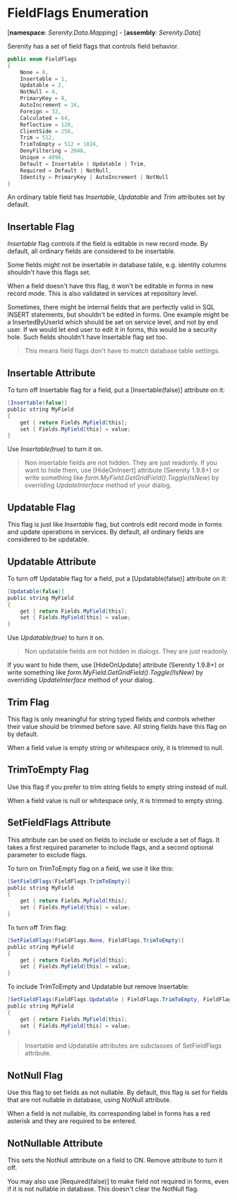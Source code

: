 # FieldFlags Enumeration

[**namespace**: *Serenity.Data.Mapping*] - [**assembly**: *Serenity.Data*]

Serenity has a set of field flags that controls field behavior. 

```cs
public enum FieldFlags
{
    None = 0,
    Insertable = 1,
    Updatable = 2,
    NotNull = 4,
    PrimaryKey = 8,
    AutoIncrement = 16,
    Foreign = 32,
    Calculated = 64,
    Reflective = 128,
    ClientSide = 256,
    Trim = 512,
    TrimToEmpty = 512 + 1024,
    DenyFiltering = 2048,
    Unique = 4096,
    Default = Insertable | Updatable | Trim,
    Required = Default | NotNull,
    Identity = PrimaryKey | AutoIncrement | NotNull
}
```

An ordinary table field has *Insertable*, *Updatable* and *Trim* attributes set by default.

## Insertable Flag

*Insertable* flag controls if the field is editable in new record mode. By default, all ordinary  fields are considered to be insertable.

Some fields might not be insertable in database table, e.g. identity columns shouldn't have this flags set. 

When a field doesn't have this flag, it won't be editable in forms in new record mode. This is also validated in services at repository level.

Sometimes, there might be internal fields that are perfectly valid in SQL INSERT statements, but shouldn't be edited in forms. One example might be a InsertedByUserId which should be set on service level, and not by end user. If we would let end user to edit it in forms, this would be a security hole. Such fields shouldn't have Insertable flag set too.

> This means field flags don't have to match database table settings.


## Insertable Attribute

To turn off Insertable flag for a field, put a [Insertable(false)] attribute on it:

```vs
[Insertable(false)]
public string MyField
{
    get { return Fields.MyField[this];
    set { Fields.MyField[this] = value;
}
```


Use *Insertable(true)* to turn it on. 

> Non insertable fields are not hidden. They are just readonly. If you want to hide them, use [HideOnInsert] attribute (Serenity 1.9.8+) or write something like *form.MyField.GetGridField().Toggle(IsNew)* by overriding *UpdateInterface* method of your dialog.

## Updatable Flag

This flag is just like *Insertable* flag, but controls edit record mode in forms and update operations in services. By default, all ordinary fields are considered to be updatable.

## Updatable Attribute

To turn off Updatable flag for a field, put a [Updatable(false)] attribute on it:

```vs
[Updatable(false)]
public string MyField
{
    get { return Fields.MyField[this];
    set { Fields.MyField[this] = value;
}
```


Use *Updatable(true)* to turn it on. 

> Non updatable fields are not hidden in dialogs. They are just readonly. 

If you want to hide them, use [HideOnUpdate] attribute (Serenity 1.9.8+) or write something like *form.MyField.GetGridField().Toggle(!IsNew)* by overriding *UpdateInterface* method of your dialog.

## Trim Flag

This flag is only meaningful for string typed fields and controls whether their value should be trimmed before save. All string fields have this flag on by default.

When a field value is empty string or whitespace only, it is trimmed to null.

## TrimToEmpty Flag

Use this flag if you prefer to trim string fields to empty string instead of null.

When a field value is null or whitespace only, it is trimmed to empty string.

## SetFieldFlags Attribute

This attribute can be used on fields to include or exclude a set of flags. It takes a first required parameter to include flags, and a second optional parameter to exclude flags.

To turn on TrimToEmpty flag on a field, we use it like this:

```vs
[SetFieldFlags(FieldFlags.TrimToEmpty)]
public string MyField
{
    get { return Fields.MyField[this];
    set { Fields.MyField[this] = value;
}
```

To turn off Trim flag:

```vs
[SetFieldFlags(FieldFlags.None, FieldFlags.TrimToEmpty)]
public string MyField
{
    get { return Fields.MyField[this];
    set { Fields.MyField[this] = value;
}
```

To include TrimToEmpty and Updatable but remove Insertable:
```vs
[SetFieldFlags(FieldFlags.Updatable | FieldFlags.TrimToEmpty, FieldFlags.Insertable)]
public string MyField
{
    get { return Fields.MyField[this];
    set { Fields.MyField[this] = value;
}
```

> Insertable and Updatable attributes are subclasses of SetFieldFlags attribute.

## NotNull Flag

Use this flag to set fields as not nullable. By default, this flag is set for fields that are not nullable in database, using NotNull attribute.

When a field is not nullable, its corresponding label in forms has a red asterisk and they are required to be entered.

## NotNullable Attribute

This sets the NotNull atttribute on a field to ON. Remove attribute to turn it off. 

You may also use [Required(false)] to make field not required in forms, even if it is not nullable in database. This doesn't clear the NotNull flag.

